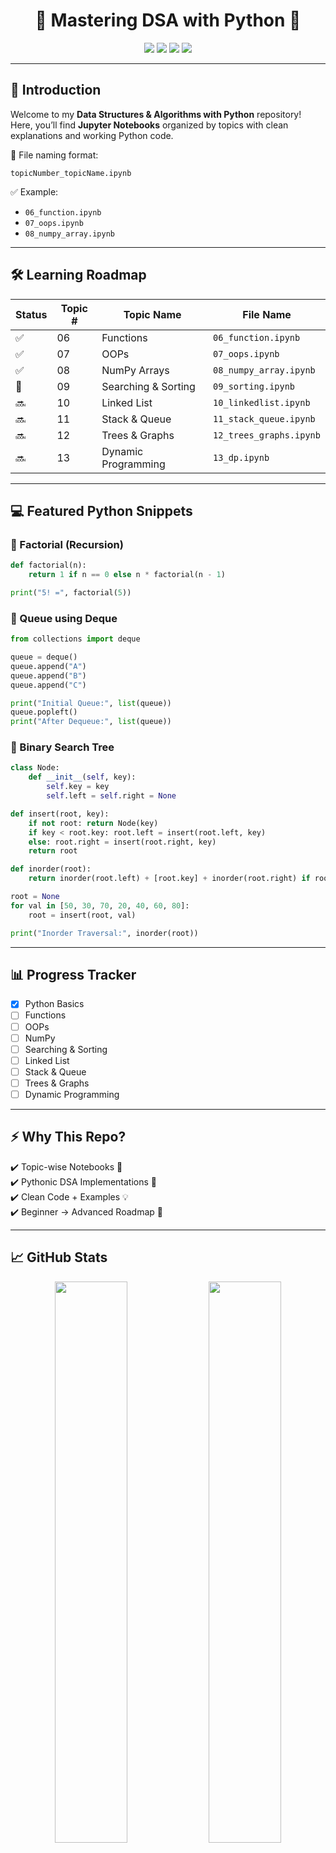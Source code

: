 <h1 align="center">🐍 Mastering DSA with Python 🚀</h1>

<p align="center">
  <img src="https://img.shields.io/badge/Status-Learning-green?style=for-the-badge" />
  <img src="https://img.shields.io/badge/Language-Python-blue?style=for-the-badge&logo=python" />
  <img src="https://img.shields.io/badge/Notebook-Jupyter-orange?style=for-the-badge&logo=jupyter" />
  <img src="https://img.shields.io/github/stars/yourusername/DSA-with-Python?style=for-the-badge" />
</p>

---

## 📖 Introduction
Welcome to my **Data Structures & Algorithms with Python** repository!  
Here, you’ll find **Jupyter Notebooks** organized by topics with clean explanations and working Python code.

📌 File naming format:
```
topicNumber_topicName.ipynb
```

✅ Example:  
- `06_function.ipynb`  
- `07_oops.ipynb`  
- `08_numpy_array.ipynb`  

---

## 🛠️ Learning Roadmap

| Status | Topic # | Topic Name          | File Name               |
|--------|---------|---------------------|-------------------------|
| ✅     | 06      | Functions           | `06_function.ipynb`     |
| ✅     | 07      | OOPs                | `07_oops.ipynb`         |
| ✅     | 08      | NumPy Arrays        | `08_numpy_array.ipynb`  |
| 🚧     | 09      | Searching & Sorting | `09_sorting.ipynb`      |
| 🔜     | 10      | Linked List         | `10_linkedlist.ipynb`   |
| 🔜     | 11      | Stack & Queue       | `11_stack_queue.ipynb`  |
| 🔜     | 12      | Trees & Graphs      | `12_trees_graphs.ipynb` |
| 🔜     | 13      | Dynamic Programming | `13_dp.ipynb`           |

---

## 💻 Featured Python Snippets  

### 🔹 Factorial (Recursion)
```python
def factorial(n):
    return 1 if n == 0 else n * factorial(n - 1)

print("5! =", factorial(5))
```

### 🔹 Queue using Deque
```python
from collections import deque

queue = deque()
queue.append("A")
queue.append("B")
queue.append("C")

print("Initial Queue:", list(queue))
queue.popleft()
print("After Dequeue:", list(queue))
```

### 🔹 Binary Search Tree
```python
class Node:
    def __init__(self, key):
        self.key = key
        self.left = self.right = None

def insert(root, key):
    if not root: return Node(key)
    if key < root.key: root.left = insert(root.left, key)
    else: root.right = insert(root.right, key)
    return root

def inorder(root):
    return inorder(root.left) + [root.key] + inorder(root.right) if root else []

root = None
for val in [50, 30, 70, 20, 40, 60, 80]:
    root = insert(root, val)

print("Inorder Traversal:", inorder(root))
```

---

## 📊 Progress Tracker
- [x] Python Basics  
- [ ] Functions  
- [ ] OOPs  
- [ ] NumPy  
- [ ] Searching & Sorting  
- [ ] Linked List  
- [ ] Stack & Queue  
- [ ] Trees & Graphs  
- [ ] Dynamic Programming  

---

## ⚡ Why This Repo?
✔️ Topic-wise Notebooks 📒  
✔️ Pythonic DSA Implementations 🐍  
✔️ Clean Code + Examples 💡  
✔️ Beginner → Advanced Roadmap 🚀  

---

## 📈 GitHub Stats
<p align="center">
  <img src="https://github-readme-stats.vercel.app/api?username=yourusername&theme=tokyonight&show_icons=true" width="48%" />
  <img src="https://github-readme-streak-stats.herokuapp.com/?user=yourusername&theme=tokyonight" width="48%" />
</p>

---

## 🌐 Connect with Me
<p align="center">
  <a href="https://github.com/subodhkryadav"><img src="https://img.shields.io/badge/GitHub-black?style=for-the-badge&logo=github" /></a>
  <a href="https://www.linkedin.com/in/subodh-kumar-yadav-522828293"><img src="https://img.shields.io/badge/LinkedIn-blue?style=for-the-badge&logo=linkedin" /></a>
  <a href="mailto:subodhkumary933@gmail.com"><img src="https://img.shields.io/badge/Email-red?style=for-the-badge&logo=gmail" /></a>
</p>

---

<h3 align="center">✨ Keep Learning • Keep Building • Keep Growing ✨</h3>
